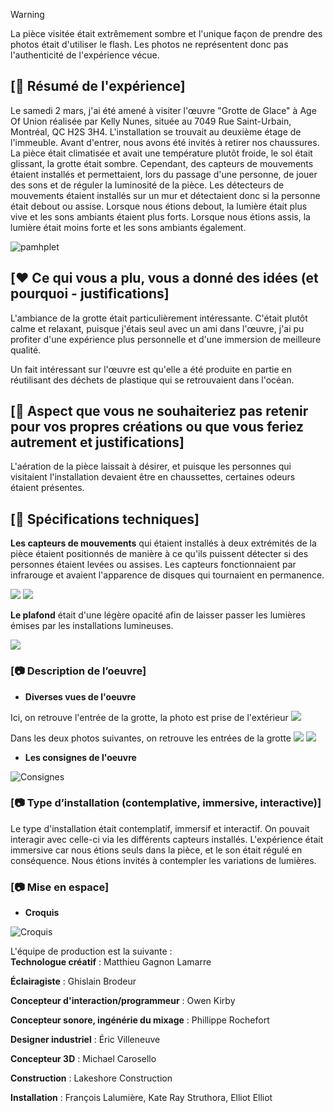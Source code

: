 > [!warning]
> La pièce visitée était extrêmement sombre et l'unique façon de prendre des photos était d'utiliser le flash. Les photos ne représentent donc pas l'authenticité de l'expérience vécue.
> 


## [📃 Résumé de l'expérience]

Le samedi 2 mars, j'ai été amené à visiter l'œuvre "Grotte de Glace" à Age Of Union réalisée par Kelly Nunes, située au 7049 Rue Saint-Urbain, Montréal, QC H2S 3H4. L'installation se trouvait au deuxième étage de l'immeuble. Avant d'entrer, nous avons été invités à retirer nos chaussures. La pièce était climatisée et avait une température plutôt froide, le sol était glissant, la grotte était sombre. Cependant, des capteurs de mouvements étaient installés et permettaient, lors du passage d'une personne, de jouer des sons et de réguler la luminosité de la pièce. Les détecteurs de mouvements étaient installés sur un mur et détectaient donc si la personne était debout ou assise. Lorsque nous étions debout, la lumière était plus vive et les sons ambiants étaient plus forts. Lorsque nous étions assis, la lumière était moins forte et les sons ambiants également.

![pamhplet](https://raw.githubusercontent.com/KaissoGithub/H24_V11_inspirations_kaissoumi/main/Age_of_union_grotte_de_glace/media/grotte_description.png)

## [❤️ Ce qui vous a plu, vous a donné des idées (et pourquoi - justifications]
L'ambiance de la grotte était particulièrement intéressante. C'était plutôt calme et relaxant, puisque j'étais seul avec un ami dans l'œuvre, j'ai pu profiter d'une expérience plus personnelle et d'une immersion de meilleure qualité.

Un fait intéressant sur l'œuvre est qu'elle a été produite en partie en réutilisant des déchets de plastique qui se retrouvaient dans l'océan.

## [🤔 Aspect que vous ne souhaiteriez pas retenir pour vos propres créations ou que vous feriez autrement et justifications]
L'aération de la pièce laissait à désirer, et puisque les personnes qui visitaient l'installation devaient être en chaussettes, certaines odeurs étaient présentes.

## [🔧 Spécifications techniques]

 **Les capteurs de mouvements**
   qui étaient installés à deux extrémités de la pièce étaient positionnés de manière à ce qu'ils puissent détecter si des personnes étaient levées ou assises. Les capteurs fonctionnaient par infrarouge et avaient l'apparence de disques qui tournaient en permanence.

![](https://raw.githubusercontent.com/KaissoGithub/H24_V11_inspirations_kaissoumi/main/Age_of_union_grotte_de_glace/media/grotte_capteur_mouvement.png)
![](https://raw.githubusercontent.com/KaissoGithub/H24_V11_inspirations_kaissoumi/main/Age_of_union_grotte_de_glace/media/grotte_capteur_mouvement2.png)
   
 **Le plafond**
   était d'une légère opacité afin de laisser passer les lumières émises par les installations lumineuses.

![](https://raw.githubusercontent.com/KaissoGithub/H24_V11_inspirations_kaissoumi/main/Age_of_union_grotte_de_glace/media/grotte_lumiere.png)





### [📷 Description de l’oeuvre]
* **Diverses vues de l'oeuvre**

Ici, on retrouve l'entrée de la grotte, la photo est prise de l'extérieur
![](https://raw.githubusercontent.com/KaissoGithub/H24_V11_inspirations_kaissoumi/main/Age_of_union_grotte_de_glace/media/grotte_entree3.png)

Dans les deux photos suivantes, on retrouve les entrées de la grotte
![](https://raw.githubusercontent.com/KaissoGithub/H24_V11_inspirations_kaissoumi/main/Age_of_union_grotte_de_glace/media/grotte_entree.png)
![](https://raw.githubusercontent.com/KaissoGithub/H24_V11_inspirations_kaissoumi/main/Age_of_union_grotte_de_glace/media/grotte_entree2.png)

* **Les consignes de l'oeuvre**
  
![Consignes](https://raw.githubusercontent.com/KaissoGithub/H24_V11_inspirations_kaissoumi/main/Age_of_union_grotte_de_glace/media/grotte_instruction.png)

### [📷 Type d’installation (contemplative, immersive, interactive)]
  
Le type d'installation était contemplatif, immersif et interactif. On pouvait interagir avec celle-ci via les différents capteurs installés. L'expérience était immersive car nous étions seuls dans la pièce, et le son était régulé en conséquence. Nous étions invités à contempler les variations de lumières.

### [📷 Mise en espace]

* **Croquis**
  
![Croquis](-)


L'équipe de production est la suivante :  
**Technologue créatif** : Matthieu Gagnon Lamarre

**Éclairagiste** : Ghislain Brodeur

**Concepteur d'interaction/programmeur** : Owen Kirby

**Concepteur sonore, ingénérie du mixage** : Phillippe Rochefort

**Designer industriel** : Éric Villeneuve

**Concepteur 3D** : Michael Carosello

**Construction** : Lakeshore Construction 

**Installation** : François Lalumière, Kate Ray Struthora, Elliot Elliot

